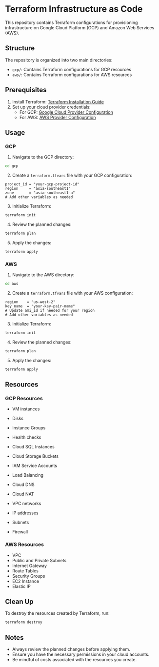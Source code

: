# Terraform Infrastructure as Code

This repository contains Terraform configurations for provisioning infrastructure on Google Cloud Platform (GCP) and Amazon Web Services (AWS).

## Structure

The repository is organized into two main directories:

- `gcp/`: Contains Terraform configurations for GCP resources
- `aws/`: Contains Terraform configurations for AWS resources

## Prerequisites

1. Install Terraform: [Terraform Installation Guide](https://learn.hashicorp.com/tutorials/terraform/install-cli)
2. Set up your cloud provider credentials:
   - For GCP: [Google Cloud Provider Configuration](https://registry.terraform.io/providers/hashicorp/google/latest/docs/guides/getting_started)
   - For AWS: [AWS Provider Configuration](https://registry.terraform.io/providers/hashicorp/aws/latest/docs/)

## Usage

### GCP

1. Navigate to the GCP directory:

```bash
cd gcp
```

2. Create a `terraform.tfvars` file with your GCP configuration:

```hcl
project_id = "your-gcp-project-id"
region     = "asia-southeast1"
zone       = "asia-southeast1-a"
# Add other variables as needed
```

3. Initialize Terraform:

```bash
terraform init
```

4. Review the planned changes:

```bash
terraform plan
```

5. Apply the changes:

```bash
terraform apply
```

### AWS

1. Navigate to the AWS directory:

```bash
cd aws
```

2. Create a `terraform.tfvars` file with your AWS configuration:

```hcl
region    = "us-west-2"
key_name  = "your-key-pair-name"
# Update ami_id if needed for your region
# Add other variables as needed
```

3. Initialize Terraform:

```bash
terraform init
```

4. Review the planned changes:

```bash
terraform plan
```

5. Apply the changes:

```bash
terraform apply
```

## Resources

### GCP Resources

- VM instances
- Disks
- Instance Groups
- Health checks

- Cloud SQL Instances

- Cloud Storage Buckets

- IAM Service Accounts

- Load Balancing
- Cloud DNS
- Cloud NAT

- VPC networks
- IP addresses
- Subnets
- Firewall

### AWS Resources

- VPC
- Public and Private Subnets
- Internet Gateway
- Route Tables
- Security Groups
- EC2 Instance
- Elastic IP

## Clean Up

To destroy the resources created by Terraform, run:

```bash
terraform destroy
```

## Notes

- Always review the planned changes before applying them.
- Ensure you have the necessary permissions in your cloud accounts.
- Be mindful of costs associated with the resources you create.
